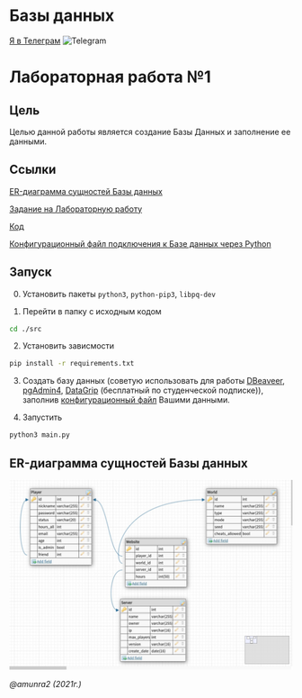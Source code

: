 # Базы данных

 [Я в Телеграм](https://t.me/amunra2) <img src="https://img.icons8.com/external-tal-revivo-shadow-tal-revivo/344/external-telegram-is-a-cloud-based-instant-messaging-and-voice-over-ip-service-logo-shadow-tal-revivo.png" alt="Telegram" width=15>

# Лабораторная работа №1

## Цель

Целью данной работы является создание Базы Данных и заполнение ее данными.

## Ссылки

[ER-диаграмма сущностей Базы данных](./scheme/scheme.jpg)

[Задание на Лабораторную работу](./task/task1.pdf)

[Код](./src)

[Конфигурационный файл подключения к Базе данных через Python](./src/config.py)


## Запуск

0. Установить пакеты `python3`, `python-pip3`, `libpq-dev`

1. Перейти в папку с исходным кодом
   
```bash
cd ./src
```

2. Установить зависмости
   
```bash
pip install -r requirements.txt
```

3. Создать базу данных (советую использовать для работы [DBeaveer](https://dbeaver.io/), [pgAdmin4](https://www.pgadmin.org/), [DataGrip](https://www.jetbrains.com/ru-ru/datagrip/) (бесплатный по студенческой подписке)), заполнив [конфигурационный файл](./src/config.py) Вашими данными.

2. Запустить
   
```bash
python3 main.py
```

## ER-диаграмма сущностей Базы данных

<img src="./scheme/scheme.jpg"/>


_@amunra2 (2021г.)_
